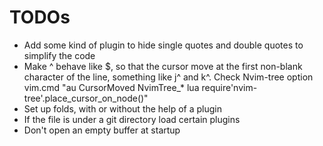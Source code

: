 # TODOs
- Add some kind of plugin to hide single quotes and double quotes to simplify
  the code
- Make ^ behave like \$, so that the cursor move at the first non-blank
  character of the line, something like j^ and k^.  Check Nvim-tree option
  vim.cmd "au CursorMoved NvimTree_* lua
  require'nvim-tree'.place_cursor_on_node()"
- Set up folds, with or without the help of a plugin
- If the file is under a git directory load certain plugins
- Don't open an empty buffer at startup
